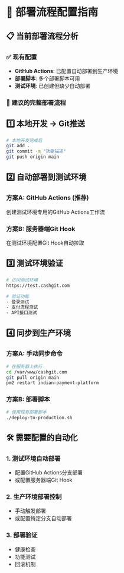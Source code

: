 # 🚀 部署流程配置指南

## 📋 当前部署流程分析

### ✅ 现有配置
- **GitHub Actions**: 已配置自动部署到生产环境
- **部署脚本**: 多个部署脚本可用
- **测试环境**: 已创建但缺少自动部署

### 🔄 建议的完整部署流程

## 1️⃣ 本地开发 → Git推送

```bash
# 本地开发完成后
git add .
git commit -m "功能描述"
git push origin main
```

## 2️⃣ 自动部署到测试环境

### 方案A: GitHub Actions (推荐)
创建测试环境专用的GitHub Actions工作流

### 方案B: 服务器端Git Hook
在测试环境配置Git Hook自动拉取

## 3️⃣ 测试环境验证

```bash
# 访问测试环境
https://test.cashgit.com

# 验证功能
- 登录测试
- 支付流程测试
- API接口测试
```

## 4️⃣ 同步到生产环境

### 方案A: 手动同步命令
```bash
# 在服务器上执行
cd /var/www/cashgit.com
git pull origin main
pm2 restart indian-payment-platform
```

### 方案B: 部署脚本
```bash
# 使用现有部署脚本
./deploy-to-production.sh
```

## 🛠️ 需要配置的自动化

### 1. 测试环境自动部署
- 配置GitHub Actions分支部署
- 或配置服务器端Git Hook

### 2. 生产环境部署控制
- 手动触发部署
- 或配置特定分支自动部署

### 3. 部署验证
- 健康检查
- 功能测试
- 回滚机制




